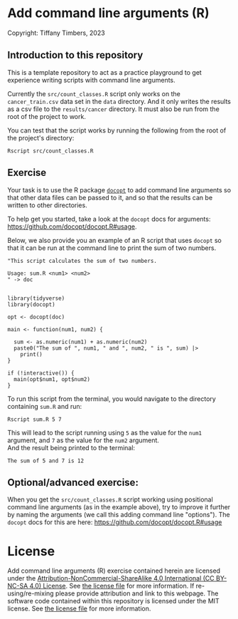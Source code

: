 # Add command line arguments (R)
Copyright: Tiffany Timbers, 2023

## Introduction to this repository

This is a template repository to act as a practice playground 
to get experience writing scripts with command line arguments.

Currently the `src/count_classes.R` script only works 
on the `cancer_train.csv` data set in the `data` directory. 
And it only writes the results as a csv file to the 
`results/cancer` directory. 
It must also be run from the root of the project to work.

You can test that the script works by running the following 
from the root of the project's directory:

```
Rscript src/count_classes.R
```

## Exercise

Your task is to use the R package 
[`docopt`](https://github.com/docopt/docopt.R)
to add command line arguments so that other data files 
can be passed to it, 
and so that the results can be written to other directories.

To help get you started, 
take a look at the `docopt` docs for arguments:
<https://github.com/docopt/docopt.R#usage>.


Below, we also provide you an example of an R script 
that uses `docopt` so that it can be run at the command line 
to print the sum of two numbers.

```{R}
"This script calculates the sum of two numbers.

Usage: sum.R <num1> <num2>
" -> doc


library(tidyverse)
library(docopt)

opt <- docopt(doc)

main <- function(num1, num2) {
  
  sum <- as.numeric(num1) + as.numeric(num2)
  paste0("The sum of ", num1, " and ", num2, " is ", sum) |> 
    print()
}

if (!interactive()) {
  main(opt$num1, opt$num2)
}
```

To run this script from the terminal, 
you would navigate to the directory containing `sum.R` 
and run:

```{bash}
Rscript sum.R 5 7
```

This will lead to the script running using `5` as the 
value for the `num1` argument, 
and `7` as the value for the `num2` argument.  
And the result being printed to the terminal:

```
The sum of 5 and 7 is 12
```

## Optional/advanced exercise:

When you get the `src/count_classes.R` script working using 
positional command line arguments (as in the example above),
try to improve it further by naming the arguments 
(we call this adding command line "options").
The `docopt` docs for this are here: 
<https://github.com/docopt/docopt.R#usage>

# License
Add command line arguments (R) exercise contained herein are licensed under the [Attribution-NonCommercial-ShareAlike 4.0 International (CC BY-NC-SA 4.0) License](https://creativecommons.org/licenses/by-nc-sa/4.0/).
See [the license file](LICENSE.md) for more information. If
re-using/re-mixing please provide attribution and link to this webpage.
The software code contained within this repository is licensed under the
MIT license. See [the license file](LICENSE.md) for more information.

